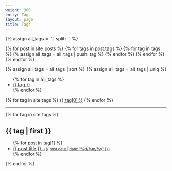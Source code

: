 ```yaml
---
weight: 300
entry: Tags
layout: page
title: Tags
---
```



{% assign all_tags = '' | split: ',' %}

 {% for post in site.posts %}
    {% for tags in post.tags %}
        {% for tag in tags %}
            {% assign all_tags = all_tags | push: tag %}
        {% endfor %}
    {% endfor %}
{% endfor %}

{% assign all_tags = all_tags | sort %}
{% assign all_tags = all_tags | uniq %}

<ul class="tag-list">
    {% for tag in all_tags %}
        <li><a href="{{ site.tag_dir | prepend: '/' }}/{{ tag | uri_escape }}">{{ tag }}</a></li>
    {% endfor %}

</ul>


<div class="tags-expo">
  <div class="tags-expo-list">
    {% for tag in site.tags %}
    <a href="#{{ tag[0] | slugify }}" class="post-tag">{{ tag[0] }}</a>
    {% endfor %}
  </div>
  <hr/>
  <div class="tags-expo-section">
    {% for tag in site.tags %}
    <h2 id="{{ tag[0] | slugify }}">{{ tag | first }}</h2>
    <ul class="tags-expo-posts">
      {% for post in tag[1] %}
        <a class="post-title" href="{{ site.baseurl }}{{ post.url }}">
      <li>
        {{ post.title }}
      &nbsp;<small class="post-date">({{ post.date | date: "%d/%m/%y" }})</small>
      </li>
      </a>
      {% endfor %}
    </ul>
    {% endfor %}
  </div>
</div>
